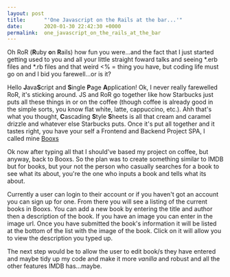 ```yaml
---
layout: post
title:      "'One Javascript on the Rails at the bar...'"
date:       2020-01-30 22:42:30 +0000
permalink:  one_javascript_on_the_rails_at_the_bar
---
```



Oh RoR (**R**uby **o**n **R**ails) how fun you were...and the fact that I just started getting used to you and all your little straight foward talks and seeing *.erb files and *.rb files and that weird <% = thing you have, but coding life must go on and I bid you farewell...or is it?

Hello **J**ava**S**cript and **S**ingle **P**age **A**pplication! Ok, I never really farewelled RoR, it's sticking around. JS and RoR go together like how Starbucks just puts all these things in or on the coffee (though coffee is already good in the simple sorts, you know flat white, latte, cappuccino, etc.). Ahh that's what you thought, **C**ascading **S**tyle **S**heets is all that cream and caramel drizzle and whatever else Starbucks puts. Once it's put all together and it tastes right, you have your self a Frontend and Backend Project SPA, I called mine [Booxs](https://github.com/phajib/booxs)

Ok now after typing all that I should've based my project on coffee, but anyway, back to Booxs. So the plan was to create something similar to IMDB but for books, but your not the person who casually searches for a book to see what its about, you're the one who inputs a book and tells what its about.

Currently a user can login to their account or if you haven't got an account you can sign up for one. From there you will see a listing of the current books in Booxs. You can add a new book by entering the title and author then a description of the book. If you have an image you can enter in the image url. Once you have submitted the book's information it will be listed at the bottom of the list with the image of the book. Click on it will allow you to view the description you typed up.

The next step would be to allow the user to edit book/s they have entered and maybe tidy up my code and make it more *vanilla* and robust and all the other features IMDB has...maybe.
